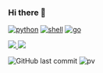 ### Hi there 👋
<p>
    <a href="https://github.com/hpgundam?tab=repositories&language=python" target="_blank"><img alt="python" src="https://img.shields.io/badge/-python-3776AB?style=flat-square&logo=Python&logoColor=white"></a>
    <a href="https://github.com/hpgundam?tab=repositories&language=shell" target="_blank"><img alt="shell" src="https://img.shields.io/badge/-shell-5391FE?style=flat-square&logo=PowerShell&logoColor=white"></a>
    <a href="https://github.com/hpgundam?tab=repositories&language=golang" target="_blank"><img alt="go" src="https://img.shields.io/badge/-golang-00A088?style=flat-square&logo=go&logoColor=white"></a>
</p>
<p>
  <a href="https://github.com/hpgundam">
    <img src="https://badges.strrl.dev/years/hpgundam?style=flat-square&color=red&logo=github">
  </a>
  <a href="https://github.com/hpgundam">
    <img src="https://badges.strrl.dev/commits/monthly/hpgundam?style=flat-square&color=red&logo=github">
  </a>
</p>

![GitHub last commit](https://img.shields.io/github/last-commit/hpgundam/hpgundam)
![pv](https://pageview.vercel.app/?github_user=hpgundam)
    
<!-- **hpgundam/hpgundam** is a ✨ _special_ ✨ repository because its `README.md` (this file) appears on your GitHub profile.

Here are some ideas to get you started:

- 🔭 I’m currently working on ...
- 🌱 I’m currently learning ...
- 👯 I’m looking to collaborate on ...
- 🤔 I’m looking for help with ...
- 💬 Ask me about ...
- 📫 How to reach me: ...
- 😄 Pronouns: ...
- ⚡ Fun fact: ...
-->


